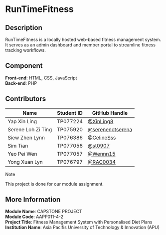 # RunTimeFitness

## Description
RunTimeFitness is a locally hosted web-based fitness management system. It serves as an admin dashboard and member portal to streamline fitness tracking workflows. 

## Component
**Front-end**: HTML, CSS, JavaScript
<br>**Back-end**: PHP

## Contributors

| Name             | Student ID  | GitHub Handle       |
|------------------|-------------|---------------------|
| Yap Xin Ling     | TP077224    | [@XinLing8](https://github.com/XinLing8) |
| Serene Loh Zi Ting | TP075920  | [@serenenotserena](https://github.com/serenenotserena) |
| Siew Zhen Lynn   | TP076386    | [@CelineSss](https://github.com/CelineSss) |
| Sim Tian         | TP077056    | [@st0907](https://github.com/st0907) |
| Yeo Pei Wen      | TP077057    | [@Wennn15](https://github.com/Wennn15) |
| Yong Xuan Lyn    | TP076797    | [@RAC0034](https://github.com/RAC0034) |

> [!NOTE]
> This project is done for our module assignment.

## More Information
**Module Name**: CAPSTONE PROJECT
<br>**Module Code**: AAPP011-4-2 
<br>**Project Title**: Fitness Management System with Personalised Diet Plans
<br>**Institution Name**: Asia Pacifis University of Technology & Innovation (APU)
